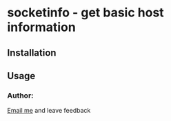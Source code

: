 # socketinfo - get basic host information

## Installation

## Usage

### Author:
[Email me](mailto:xkrzysztof.kuberskix@gmail.com?subject=sockinfo-feedback) and leave feedback
